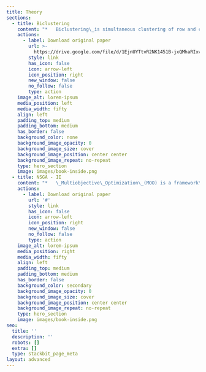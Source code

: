 ```yaml
---
title: Theory
sections:
  - title: Biclustering
    content: "*   Biclustering\_is simultaneous clustering of row and column-wise.\_It\_is\_also called co-clustering.\_​\n\n<!---->\n\n*   Bicluster, corresponding to a subset of genes and a subset of\_conditions with a high similarity\_score.\_​\n\n<!---->\n\n*   Biclustering\_majorly used with gene expression datasets to explore\_the similarity pattern,\_co-relation among genes.\_​​\n"
    actions:
      - label: Download original paper
        url: >-
          https://drive.google.com/file/d/1EjnUYTtvR2NK1451B-jxQMhaRIxvS6eR/view?usp=sharing
        style: link
        has_icon: false
        icon: arrow-left
        icon_position: right
        new_window: false
        no_follow: false
        type: action
    image_alt: lorem-ipsum
    media_position: left
    media_width: fifty
    align: left
    padding_top: medium
    padding_bottom: medium
    has_border: false
    background_color: none
    background_image_opacity: 0
    background_image_size: cover
    background_image_position: center center
    background_image_repeat: no-repeat
    type: hero_section
    image: images/book-inside.png
  - title: NSGA - II
    content: "*   \_Multiobjective\_Optimization\_(MOO) is a framework\_for\_optimizing\_multiple objectives\_simultaneously.​\n\n<!---->\n\n*   Some examples are NSGA-2,\_MOPSO, MOEA.\_​\n\n<!---->\n\n*   In\_the multiobjective\_scenario, there could be multiple feasible\_solutions\_depending upon each objective.\_​​\n"
    actions:
      - label: Download original paper
        url: '#'
        style: link
        has_icon: false
        icon: arrow-left
        icon_position: right
        new_window: false
        no_follow: false
        type: action
    image_alt: lorem-ipsum
    media_position: right
    media_width: fifty
    align: left
    padding_top: medium
    padding_bottom: medium
    has_border: false
    background_color: secondary
    background_image_opacity: 0
    background_image_size: cover
    background_image_position: center center
    background_image_repeat: no-repeat
    type: hero_section
    image: images/book-inside.png
seo:
  title: ''
  description: ''
  robots: []
  extra: []
  type: stackbit_page_meta
layout: advanced
---
```

